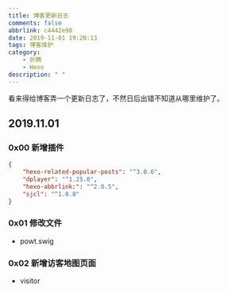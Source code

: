 ```yaml
---
title: 博客更新日志
comments: false
abbrlink: c4442e98
date: 2019-11-01 19:20:13
tags: 博客维护
category:
    - 折腾
    - Hexo
description: " "
---
```


看来得给博客弄一个更新日志了，不然日后出错不知道从哪里维护了。

## 2019.11.01

### 0x00 新增插件

```json
{
    "hexo-related-popular-posts": "^3.0.6",
    "dplayer": "^1.25.0",
    "hexo-abbrlink:": "^2.0.5",
    "sjcl": "^1.0.8"
}
```

### 0x01 修改文件

- powt.swig

### 0x02 新增访客地图页面

- visitor
